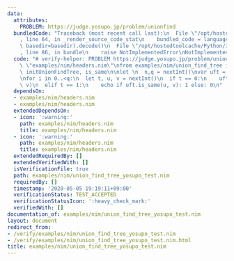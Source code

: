 ```yaml
---
data:
  attributes:
    PROBLEM: https://judge.yosupo.jp/problem/unionfind
  bundledCode: "Traceback (most recent call last):\n  File \"/opt/hostedtoolcache/Python/3.8.5/x64/lib/python3.8/site-packages/onlinejudge_verify/documentation/build.py\"\
    , line 64, in _render_source_code_stat\n    bundled_code = language.bundle(stat.path,\
    \ basedir=basedir).decode()\n  File \"/opt/hostedtoolcache/Python/3.8.5/x64/lib/python3.8/site-packages/onlinejudge_verify/languages/nim.py\"\
    , line 86, in bundle\n    raise NotImplementedError\nNotImplementedError\n"
  code: "# verify-helper: PROBLEM https://judge.yosupo.jp/problem/unionfind\n\ninclude\
    \ \"examples/nim/headers.nim\"\nfrom examples/nim/union_find_tree import unite_trees,\
    \ initUnionFindTree, is_same\n\nlet \n  n,q = nextInt()\nvar uft = initUnionFindTree(n)\n\
    \nfor i in 0..<q:\n  let t, u, v = nextInt()\n  if t == 0:\n    uft.unite_trees(u,\
    \ v)\n  elif t == 1:\n    echo if uft.is_same(u, v): 1 else: 0\n"
  dependsOn:
  - examples/nim/headers.nim
  - examples/nim/headers.nim
  extendedDependsOn:
  - icon: ':warning:'
    path: examples/nim/headers.nim
    title: examples/nim/headers.nim
  - icon: ':warning:'
    path: examples/nim/headers.nim
    title: examples/nim/headers.nim
  extendedRequiredBy: []
  extendedVerifiedWith: []
  isVerificationFile: true
  path: examples/nim/union_find_tree_yosupo_test.nim
  requiredBy: []
  timestamp: '2020-05-05 19:19:11+09:00'
  verificationStatus: TEST_ACCEPTED
  verificationStatusIcon: ':heavy_check_mark:'
  verifiedWith: []
documentation_of: examples/nim/union_find_tree_yosupo_test.nim
layout: document
redirect_from:
- /verify/examples/nim/union_find_tree_yosupo_test.nim
- /verify/examples/nim/union_find_tree_yosupo_test.nim.html
title: examples/nim/union_find_tree_yosupo_test.nim
---
```

